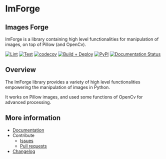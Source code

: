 # ImForge

## Images Forge

ImForge is a library containing high level functionalities for manipulation of images, on top of Pillow (and OpenCv).

[![Lint](https://github.com/antoinehumbert/imforge/actions/workflows/lint.yml/badge.svg)](https://github.com/antoinehumbert/imforge/actions/workflows/lint.yml)
[![Test](https://github.com/antoinehumbert/imforge/actions/workflows/test.yml/badge.svg)](https://github.com/antoinehumbert/imforge/actions/workflows/test.yml)
[![codecov](https://codecov.io/gh/antoinehumbert/imforge/branch/develop/graph/badge.svg?token=90FVQSXYS9&flag=GHA_Ubuntu)](https://codecov.io/gh/antoinehumbert/imforge)
[![Build + Deploy](https://github.com/antoinehumbert/imforge/actions/workflows/build.yml/badge.svg)](https://github.com/antoinehumbert/imforge/actions/workflows/build.yml)
[![PyPI](https://img.shields.io/pypi/v/imforge.svg)](https://pypi.org/project/imforge/)
[![Documentation Status](https://readthedocs.org/projects/imforge/badge/?version=latest)](https://imforge.readthedocs.io/en/latest/?badge=latest)

## Overview

The ImForge library provides a variety of high level functionalities empowering the manipulation of images in Python.

It works on Pillow images, and used some functions of OpenCv for advanced processing.

## More information

- [Documentation](https://imforge.readthedocs.io/)
- Contribute
  - [Issues](https://github.com/antoinehumbert/imforge/issues)
  - [Pull requests](https://github.com/antoinehumbert/imforge/pulls)
- [Changelog](https://github.com/antoinehumbert/imforge/blob/master/CHANGES.rst)
